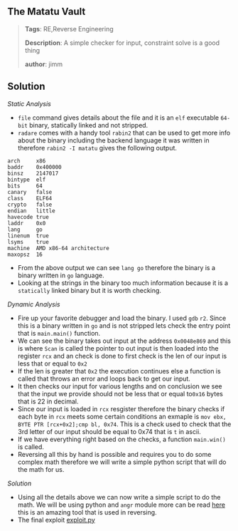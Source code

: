 ## The Matatu Vault

> **Tags**: RE,Reverse Engineering
>
> **Description**: A simple checker for input, constraint solve is a good thing
>
> **author**: jimm

## Solution
*Static Analysis*
* `file` command gives details about the file and it is an `elf` executable `64-bit` binary, statically linked and not stripped.
* `radare` comes with a handy tool `rabin2` that can be used to get more info about the binary including the backend language it was written in 
therefore `rabin2 -I matatu` gives the following output.
```
arch     x86
baddr    0x400000
binsz    2147017
bintype  elf
bits     64
canary   false
class    ELF64
crypto   false
endian   little
havecode true
laddr    0x0
lang     go
linenum  true
lsyms    true
machine  AMD x86-64 architecture
maxopsz  16

```
- From the above output we can see `lang go` therefore the binary is a binary written in `go` language. 
- Looking at the strings in the binary too much information because it is a `statically` linked binary but it is worth checking.

*Dynamic Analysis*

- Fire up your favorite debugger and load the binary. I used `gdb` `r2`. Since this is a binary written in `go` and is not stripped lets check the 
entry point that is `main.main()` function.
- We can see the binary takes out input at the address `0x0048e869` and this is where `Scan` is called the pointer to out input is then loaded into 
the register `rcx` and an check is done to first check is the len of our input is less that or equal to `0x2`
- If the len is greater that `0x2` the execution continues else a function is called that throws an error and loops back to get our input.
- It then checks our input for various lengths and on conclusion we see that the input we provide should not be less that or equal to`0x16` bytes
that is 22 in decimal.
- Since our input is loaded in `rcx` resgister therefore the binary checks if each byte in `rcx` meets some certain conditions an exmaple is 
`mov ebx, BYTE PTR [rcx+0x2];cmp bl, 0x74`. This is a check used to check that the 3rd letter of our input should be equal to 0x74 that is `t`
in ascii.
- If we have everything right based on the checks, a function `main.win()` is called.
- Reversing all this by hand is possible and requires you to do some complex math therefore we will write a simple python script that will do 
the math for us.

*Solution*

- Using all the details above we can now write a simple script to do the math. We will be using python and `angr` module more can be read [here](https://angr.io)
this is an amazing tool that is used in reversing. 
- The final exploit [exploit.py](exploit.py)

